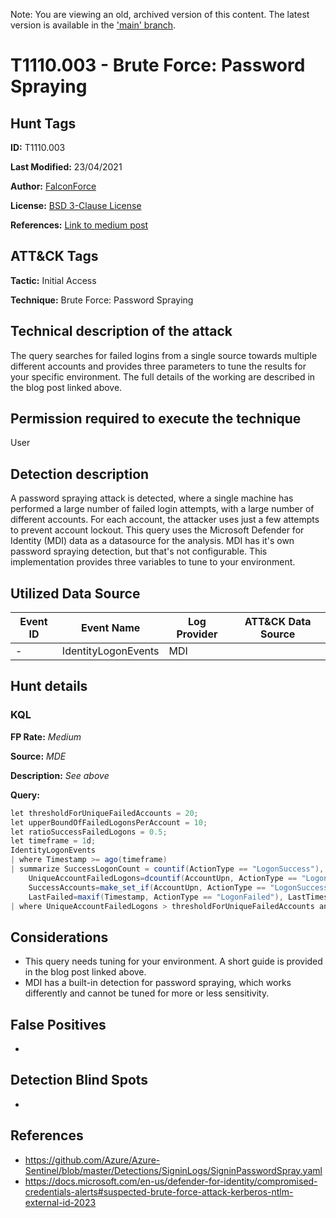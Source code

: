 Note: You are viewing an old, archived version of this content. The latest version is available in the ['main' branch](https://github.com/FalconForceTeam/FalconFriday/blob/main/0xFF-0044-Password_spraying_attack_detected-Win.md).

# T1110.003 - Brute Force: Password Spraying
## Hunt Tags
**ID:** T1110.003

**Last Modified:** 23/04/2021

**Author:** [FalconForce](https://falconforce.nl/)

**License:** [BSD 3-Clause License](https://github.com/FalconForceTeam/FalconFriday/blob/master/LICENSE)

**References:** [Link to medium post](https://medium.com/falconforce/falconfriday-password-spraying-with-out-mdi-0xff10-c9cc260ac04a?source=friends_link&sk=d56fba60633b0d8158d8b81e71a6c8e5)

## ATT&CK Tags
**Tactic:** Initial Access

**Technique:** Brute Force: Password Spraying

## Technical description of the attack
The query searches for failed logins from a single source towards multiple different accounts and provides three parameters to tune
the results for your specific environment. The full details of the working are described in the blog post linked above.
 

## Permission required to execute the technique
User

## Detection description
A password spraying attack is detected, where a single machine has performed a large number of failed login attempts, with a large number of different accounts. For each account, the attacker uses just a few attempts to prevent account lockout. This query uses the Microsoft Defender for Identity (MDI) data as a datasource for the analysis. MDI has it's own password spraying detection, but that's not configurable. This implementation provides three variables to tune to your environment. 

## Utilized Data Source
| Event ID | Event Name | Log Provider | ATT&CK Data Source |
|---------|---------|----------|---------|
| - | IdentityLogonEvents | MDI |  |


## Hunt details
### KQL

**FP Rate:** *Medium*

**Source:** *MDE*

**Description:** *See above*

**Query:**

```C#
let thresholdForUniqueFailedAccounts = 20;
let upperBoundOfFailedLogonsPerAccount = 10;
let ratioSuccessFailedLogons = 0.5;
let timeframe = 1d;
IdentityLogonEvents
| where Timestamp >= ago(timeframe)
| summarize SuccessLogonCount = countif(ActionType == "LogonSuccess"), FailedLogonCount = countif(ActionType == "LogonFailed"),
    UniqueAccountFailedLogons=dcountif(AccountUpn, ActionType == "LogonFailed"), FailedAccounts=make_set_if(AccountUpn, ActionType == "LogonFailed"),
    SuccessAccounts=make_set_if(AccountUpn, ActionType == "LogonSuccess"), FirstFailed=minif(Timestamp, ActionType == "LogonFailed"),
    LastFailed=maxif(Timestamp, ActionType == "LogonFailed"), LastTimestamp=arg_max(Timestamp, tostring(ReportId)) by IPAddress, DeviceName //IP address is here the "remote IP" , ie the source of the logon attempt
| where UniqueAccountFailedLogons > thresholdForUniqueFailedAccounts and SuccessLogonCount*ratioSuccessFailedLogons < FailedLogonCount and UniqueAccountFailedLogons*upperBoundOfFailedLogonsPerAccount > FailedLogonCount 
```

## Considerations
* This query needs tuning for your environment. A short guide is provided in the blog post linked above. 
* MDI has a built-in detection for password spraying, which works differently and cannot be tuned for more or less sensitivity. 

## False Positives
*  
  

## Detection Blind Spots
*  

## References
* https://github.com/Azure/Azure-Sentinel/blob/master/Detections/SigninLogs/SigninPasswordSpray.yaml
* https://docs.microsoft.com/en-us/defender-for-identity/compromised-credentials-alerts#suspected-brute-force-attack-kerberos-ntlm-external-id-2023




